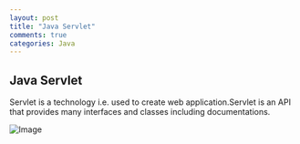 ```yaml
---
layout: post
title: "Java Servlet"
comments: true
categories: Java
---
```


## Java Servlet
Servlet is a technology i.e. used to create web application.Servlet is an API that provides many interfaces and classes including documentations.

![Image](../../../../static/img/javaServlet.jpg)



